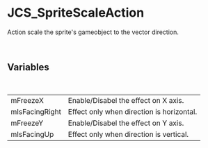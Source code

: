 <div id="content-header">
  <h1>JCS_SpriteScaleAction</h1>
</div>

<p>
  Action scale the sprite's gameobject to the vector direction.
</p>


<br/>
<h2>Variables</h2>
<br/>

<table>
  <tr>
    <td>mFreezeX</td>
    <td>Enable/Disabel the effect on X axis.</td>
  </tr>
  <tr>
    <td>mIsFacingRight</td>
    <td>Effect only when direction is horizontal.</td>
  </tr>
  <tr>
    <td>mFreezeY</td>
    <td>Enable/Disabel the effect on Y axis.</td>
  </tr>
  <tr>
    <td>mIsFacingUp</td>
    <td>Effect only when direction is vertical.</td>
  </tr>
</table>
